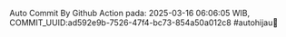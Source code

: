 Auto Commit By Github Action pada: 2025-03-16 06:06:05 WIB, COMMIT_UUID:ad592e9b-7526-47f4-bc73-854a50a012c8 #autohijau🗿
